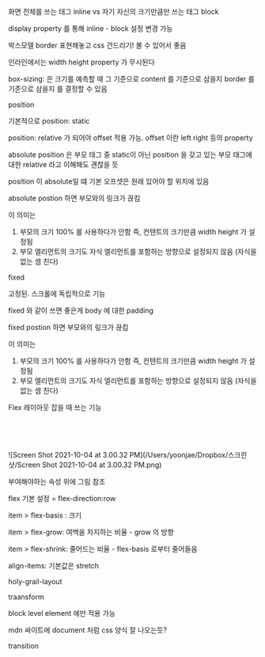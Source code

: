 화면 전체를 쓰는 태그 inline vs 자기 자신의 크기만큼만 쓰는 태그 block

display property 를 통해 inline - block 설정 변경 가능

박스모델 border 표현해놓고 css 건드리기! 볼 수 있어서 좋음

인라인에서는 width height property 가 무시된다

box-sizing: 은 크기를 예측할 때 그 기준으로 content 를 기준으로 삼을지 border 를 기준으로 삼을지 를 결정할 수 있음

position

기본적으로 position: static

position: relative 가 되어야 offset 적용 가능. offset 이란 left right 등의 property

absolute position 은 부모 태그 중 static이 아닌 position 을 갖고 있는 부모 태그에 대한 relative 라고 이해해도 괜찮을 듯

position 이 absolute일 떄 기본 오프셋은 원래 있어야 할 위치에 있음

absolute postion 하면 부모와의 링크가 끊킴

이 의미는

1. 부모의 크기 100% 를 사용하다가 안함 즉, 컨텐트의 크기만큼 width height 가 설정됨
2. 부모 엘리먼트의 크기도 자식 엘리먼트를 포함하는 방향으로 설정되지 않음 (자식을 없는 셈 친다)

fixed

고정된. 스크롤에 독립적으로 기능

fixed 와 같이 쓰면 좋은게 body 에 대한 padding

fixed postion 하면 부모와의 링크가 끊킴

이 의미는

1. 부모의 크기 100% 를 사용하다가 안함 즉, 컨텐트의 크기만큼 width height 가 설정됨
2. 부모 엘리먼트의 크기도 자식 엘리먼트를 포함하는 방향으로 설정되지 않음 (자식을 없는 셈 친다)

Flex 레이아웃 잡을 때 쓰는 기능

<container>

​ <item></item>

​ <item></item>

</container>

![Screen Shot 2021-10-04 at 3.00.32 PM](/Users/yoonjae/Dropbox/스크린샷/Screen Shot 2021-10-04 at 3.00.32 PM.png)

부여해야하는 속성 위에 그림 참조

flex 기본 설정 = flex-direction:row

item > flex-basis : 크기

item > flex-grow: 여백을 차지하는 비율 - grow 의 방향

item > flex-shrink: 줄어드는 비율 - flex-basis 로부터 줄어들음

align-items: 기본값은 stretch

holy-grail-layout

traansform

block level element 에만 적용 가능

mdn 싸이트에 document 처럼 css 양식 잘 나오는듯?

transition
